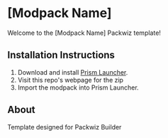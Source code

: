 # [Modpack Name]

Welcome to the [Modpack Name] Packwiz template!

## Installation Instructions

1. Download and install [Prism Launcher](https://prismlauncher.org/).
2. Visit this repo's webpage for the zip
3. Import the modpack into Prism Launcher.

## About

Template designed for Packwiz Builder
